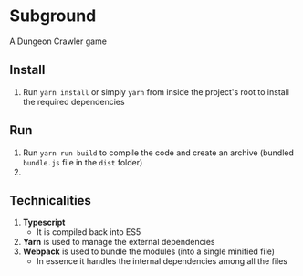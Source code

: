 # Subground

A Dungeon Crawler game

## Install
1. Run `yarn install` or simply `yarn` from inside the project's root to install the required dependencies

## Run
1. Run `yarn run build` to compile the code and create an archive (bundled `bundle.js` file in the `dist` folder)
2.  

## Technicalities
1. **Typescript**
    - It is compiled back into ES5
2. **Yarn** is used to manage the external dependencies
3. **Webpack** is used to bundle the modules (into a single minified file)
    - In essence it handles the internal dependencies among all the files